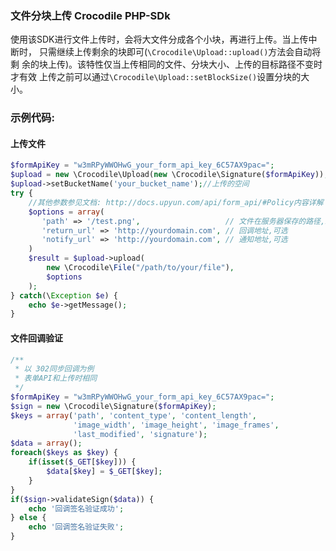 ### 文件分块上传 Crocodile PHP-SDk
使用该SDK进行文件上传时，会将大文件分成各个小块，再进行上传。当上传中断时，
只需继续上传剩余的块即可(`\Crocodile\Upload::upload()`方法会自动将剩
余的块上传)。该特性仅当上传相同的文件、分块大小、上传的目标路径不变时才有效
上传之前可以通过`\Crocodile\Upload::setBlockSize()`设置分块的大小。
### 示例代码:
#### 上传文件
```php
$formApiKey = "w3mRPyWWOHwG_your_form_api_key_6C57AX9pac=";
$upload = new \Crocodile\Upload(new \Crocodile\Signature($formApiKey));
$upload->setBucketName('your_bucket_name');//上传的空间
try {
    //其他参数参见文档: http://docs.upyun.com/api/form_api/#Policy内容详解
    $options = array(
       'path' => '/test.png',                   // 文件在服务器保存的路径,必须
       'return_url' => 'http://yourdomain.com', // 回调地址,可选
       'notify_url' => 'http://yourdomain.com', // 通知地址,可选
    )
    $result = $upload->upload(
        new \Crocodile\File("/path/to/your/file"),
        $options
    );
} catch(\Exception $e) {
    echo $e->getMessage();
}
```
#### 文件回调验证
```php
/**
 * 以 302同步回调为例
 * 表单API和上传时相同
 */
$formApiKey = "w3mRPyWWOHwG_your_form_api_key_6C57AX9pac=";
$sign = new \Crocodile\Signature($formApiKey);
$keys = array('path', 'content_type', 'content_length',
              'image_width', 'image_height', 'image_frames',
              'last_modified', 'signature');
$data = array();
foreach($keys as $key) {
    if(isset($_GET[$key])) {
        $data[$key] = $_GET[$key];
    }
}
if($sign->validateSign($data)) {
    echo '回调签名验证成功';
} else {
    echo '回调签名验证失败';
}
```
